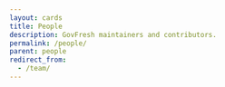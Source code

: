 ```yaml
---
layout: cards
title: People
description: GovFresh maintainers and contributors.
permalink: /people/
parent: people
redirect_from:
  - /team/
---
```



